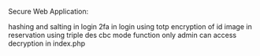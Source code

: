 Secure Web Application:

hashing and salting in login
2fa in login using totp
encryption of id image in reservation using triple des cbc mode function
only admin can access decryption in index.php
